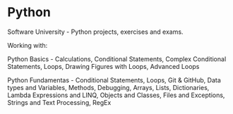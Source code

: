 # Python
Software University - Python projects, exercises and exams.

Working with:

Python Basics - 
Calculations, Conditional Statements, Complex Conditional Statements, Loops, Drawing Figures with Loops, Advanced Loops

Python Fundamentas - 
Conditional Statements, Loops, Git & GitHub, Data types and Variables, Methods, Debugging, Arrays, Lists, Dictionaries, Lambda Expressions and LINQ, Objects and Classes, Files and Exceptions, Strings and Text Processing, RegEx
